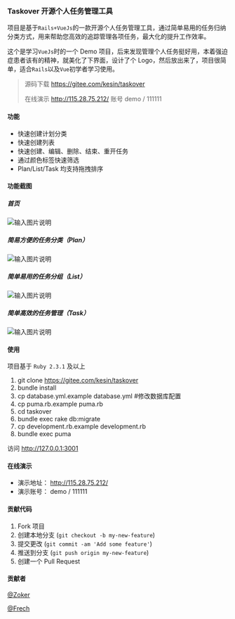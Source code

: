 ### Taskover 开源个人任务管理工具

项目是基于`Rails+VueJs`的一款开源个人任务管理工具，通过简单易用的任务归纳分类方式，用来帮助您高效的追踪管理各项任务，最大化的提升工作效率。

这个是学习`VueJs`时的一个 Demo 项目，后来发现管理个人任务挺好用，本着强迫症患者该有的精神，就美化了下界面，设计了个 Logo，然后放出来了，项目很简单，适合`Rails`以及`Vue`初学者学习使用。

> 源码下载 https://gitee.com/kesin/taskover
>
> 在线演示 http://115.28.75.212/ 账号 demo / 111111

#### 功能

- 快速创建计划分类
- 快速创建列表
- 快速创建、编辑、删除、结束、重开任务
- 通过颜色标签快速筛选
- Plan/List/Task 均支持拖拽排序

#### 功能截图
##### 首页
![输入图片说明](public/files/taskover-index.png "在这里输入图片标题")

##### 简易方便的任务分类（Plan）
![输入图片说明](public/files/taskover1.gif "在这里输入图片标题")

##### 简单易用的任务分组（List）
![输入图片说明](public/files/taskover2.gif "在这里输入图片标题")

##### 简单高效的任务管理（Task）
![输入图片说明](public/files/taskover3.gif "在这里输入图片标题")

#### 使用

项目基于 `Ruby 2.3.1` 及以上

1. git clone https://gitee.com/kesin/taskover
2. bundle install
3. cp database.yml.example database.yml  #修改数据库配置
4. cp puma.rb.example puma.rb
5. cd taskover
6. bundle exec rake db:migrate
7. cp development.rb.example development.rb
8. bundle exec puma

访问 http://127.0.0.1:3001

#### 在线演示

- 演示地址： http://115.28.75.212/
- 演示账号： demo / 111111

#### 贡献代码

1. Fork 项目
2. 创建本地分支 (`git checkout -b my-new-feature`)
3. 提交更改 (`git commit -am 'Add some feature'`)
4. 推送到分支 (`git push origin my-new-feature`)
5. 创建一个 Pull Request

#### 贡献者

[@Zoker](https://zoker.io)

[@Frech](https://gitee.com/frech)

